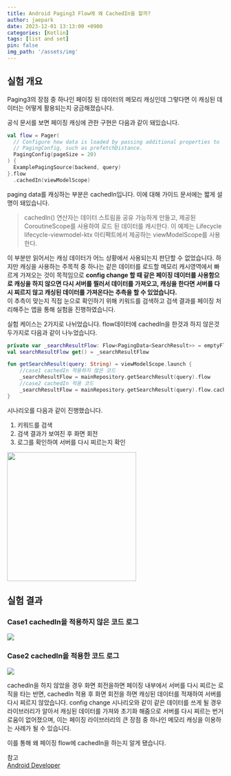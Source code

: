 ```yaml
---
title: Android Paging3 Flow에 왜 CachedIn을 할까?
author: jaepark
date: 2023-12-01 13:13:00 +0900
categories: [Kotlin]
tags: [list and set]
pin: false
img_path: '/assets/img'
---
```

## **실험 개요**
Paging3의 장점 중 하나인 페이징 된 데이터의 메모리 캐싱인데 그렇다면 이 캐싱된 데이터는 어떻게 활용되는지 궁금해졌습니다.

공식 문서를 보면 페이징 캐싱에 관한 구현은 다음과 같이 돼있습니다.
```kotlin
val flow = Pager(
  // Configure how data is loaded by passing additional properties to
  // PagingConfig, such as prefetchDistance.
  PagingConfig(pageSize = 20)
) {
  ExamplePagingSource(backend, query)
}.flow
  .cachedIn(viewModelScope)
```
paging data를 캐싱하는 부분은 cachedIn입니다. 이에 대해 가이드 문서에는 짧게 설명이 돼있습니다.

>cachedIn() 연산자는 데이터 스트림을 공유 가능하게 만들고, 제공된 CoroutineScope를 사용하여 로드 된 데이터를 캐시한다. 
>이 예제는 Lifecycle lifecycle-viewmodel-ktx 아티팩트에서 제공하는 viewModelScope를 사용한다.

이 부분만 읽어서는 캐싱 데이터가 어느 상황에서 사용되는지 판단할 수 없었습니다. 하지만 캐싱을 사용하는 주목적 중 하나는 같은 데이터를 로드할 메모리 캐시영역에서 
빠르게 가져오는 것이 목적임으로 **config change 할 때 같은 페이징 데이터를 사용함으로 캐싱을 하지 않으면 다시 서버를 찔러서 데이터를 가져오고, 
캐싱을 한다면 서버를 다시 찌르지 않고 캐싱된 데이터를 가져온다는 추측을 할 수 있었습니다.**  
이 추측이 맞는지 직접 눈으로 확인하기 위해 키워드를 검색하고 검색 결과를 페이징 처리해주는 앱을 통해 실험을 진행하였습니다.

실험 케이스는 2가지로 나뉘었습니다. flow데이터에 cachedIn을 한것과 하지 않은것 두가지로 다음과 같이 나누었습니다. 
```kotlin
private var _searchResultFlow: Flow<PagingData<SearchResult>> = emptyFlow()
val searchResultFlow get() = _searchResultFlow

fun getSearchResult(query: String) = viewModelScope.launch {
    //case1 cachedIn 적용하지 않은 코드
    _searchResultFlow = mainRepository.getSearchResult(query).flow
    //case2 cachedIn 적용 코드
    _searchResultFlow = mainRepository.getSearchResult(query).flow.cachedIn(viewModelScope)
}
```

시나리오를 다음과 같이 진행했습니다.

1. 키워드를 검색
2. 검색 결과가 보여진 후 화면 회전
3. 로그를 확인하여 서버를 다시 찌르는지 확인

<img width="300" src="https://github.com/YoonJaePark3908/StockPortfolio/assets/54883589/25db215f-e875-4805-84c0-e2038907ee84">

## **실험 결과**

### Case1 cachedIn을 적용하지 않은 코드 로그

<img src="https://github.com/YoonJaePark3908/StockPortfolio/assets/54883589/86c34960-9b0b-4eb5-90c5-5cf93b6cfe8b">

### Case2 cachedIn을 적용한 코드 로그

<img src="https://github.com/YoonJaePark3908/StockPortfolio/assets/54883589/17c01064-91dc-4121-8957-28fbc741912d">

cachedIn을 하지 않았을 경우 화면 회전을하면 페이징 내부에서 서버를 다시 찌르는 로직을 타는 반면, cachedIn 적용 후 화면 회전을 하면 캐싱된 데이터를 적재하여 서버를 다시 찌르지 않았습니다.
config change 시나리오와 같이 같은 데이터를 쓰게 될 경우 라이브러리가 알아서 캐싱된 데이터를 가져와 초기화 해줌으로 서버를 다시 찌르는 번거로움이 없어졌으며, 
이는 페이징 라이브러리의 큰 장점 중 하나인 메모리 캐싱을 이용하는 사례가 될 수 있습니다.

이를 통해 왜 페이징 flow에 cachedIn을 하는지 알게 됐습니다.

참고  
[Android Developer](https://developer.android.com/topic/libraries/architecture/paging/v3-paged-data)
